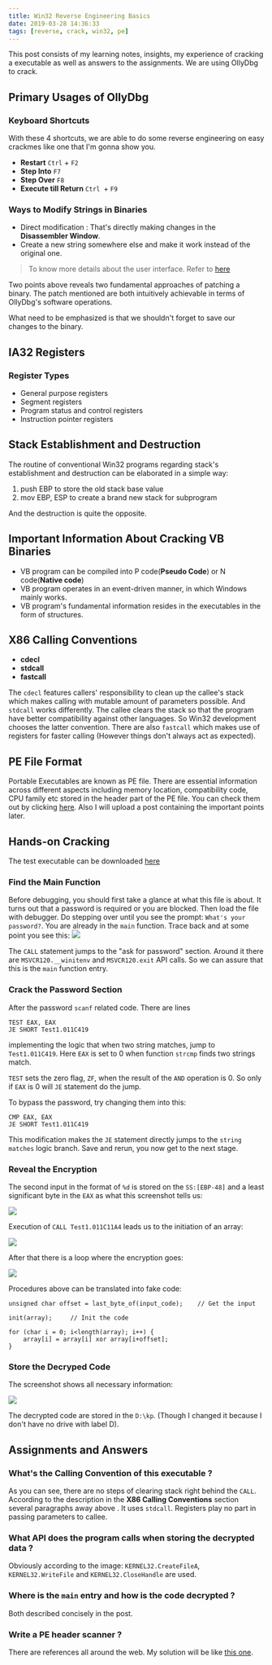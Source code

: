```yaml
---
title: Win32 Reverse Engineering Basics
date: 2019-03-28 14:36:33
tags: [reverse, crack, win32, pe]
---
```


This post consists of my learning notes, insights, my experience of cracking a executable as well as answers to the assignments.
We are using OllyDbg to crack.

## Primary Usages of OllyDbg

### Keyboard Shortcuts

With these 4 shortcuts, we are able to do some reverse engineering on easy crackmes like one that I'm gonna show you.

- **Restart**			  `Ctrl` + `F2`
- **Step Into** 		 `F7`
- **Step Over** 		  `F8`
- **Execute till Return** 	 `Ctrl `+ `F9`

### Ways to Modify Strings in Binaries

- Direct modification : That's directly making changes in the **Disassembler Window**.
- Create a new string somewhere else and make it work instead of the original one.

> To know more details about the user interface. Refer to [here](https://www.oreilly.com/library/view/practical-malware-analysis/9781593272906/ch10s02.html)

Two points above reveals two fundamental approaches of patching a binary. The patch mentioned are both intuitively achievable in terms of OllyDbg's software operations. 

What need to be emphasized is that we shouldn't forget to save our changes to the binary.



## IA32 Registers

### Register Types

- General purpose registers
- Segment registers
- Program status and control registers
- Instruction pointer registers



## Stack Establishment and Destruction

The routine of conventional Win32 programs regarding stack's establishment and destruction can be elaborated in a simple way:

1. push EBP to store the old stack base value
2. mov EBP, ESP to create a brand new stack for subprogram

And the destruction is quite the opposite.



## Important Information About Cracking VB Binaries

- VB program can be compiled into P code(**Pseudo Code**) or N code(**Native code**)
- VB program operates in an event-driven manner, in which Windows mainly works.
- VB program's fundamental information resides in the executables in the form of structures.

## X86 Calling Conventions

- **cdecl** 
- **stdcall**
- **fastcall**

The `cdecl` features callers' responsibility to clean up the callee's stack which makes calling with mutable amount of parameters possible. And `stdcall` works differently. The callee clears the stack so that the program have better compatibility against other languages. So Win32 development chooses the latter convention. There are also `fastcall` which makes use of registers for faster calling (However things don't always act as expected).



## PE File Format

Portable Executables are known as PE file. There are essential information across different aspects including memory location, compatibility code, CPU family etc stored in the header part of the PE file. You can check them out by clicking [here](https://docs.microsoft.com/en-us/windows/desktop/debug/pe-format). Also I will upload a post containing the important points later.



## Hands-on Cracking

The test executable can be downloaded [here]()

### Find the Main Function

Before debugging, you should first take a glance at what this file is about. It turns out that a password is required or you are blocked. Then load the file with debugger. Do stepping over until you see the prompt: `What's your password?`. You are already in the `main` function. Trace back and at some point you see this: ![](https://ws3.sinaimg.cn/large/005BYqpgly1g1ilhjin0aj30iy0bvgls.jpg)

The `CALL` statement jumps to the "ask for password" section. Around it there are `MSVCR120.__winitenv` and `MSVCR120.exit` API calls. So we can assure that this is the `main` function entry.

### Crack the Password Section

After the password `scanf` related code. There are lines

```assembly
TEST EAX, EAX
JE SHORT Test1.011C419
```

implementing the logic that when two string matches, jump to `Test1.011C419`. Here `EAX` is set to 0 when function `strcmp` finds two strings match.

`TEST` sets the zero flag, `ZF`, when the result of the `AND` operation is 0. So only if `EAX` is 0 will `JE` statement do the jump.

To bypass the password, try changing them into this:

```assembly
CMP EAX, EAX
JE SHORT Test1.011C419
```

This modification makes the `JE` statement directly jumps to the `string matches` logic branch. Save and rerun, you now get to the next stage.

### Reveal the Encryption

The second input in the format of `%d` is stored on the `SS:[EBP-48]` and a least significant byte in the `EAX` as what this screenshot tells us:

![](https://ws3.sinaimg.cn/large/005BYqpgly1g1im1uk8lrj30im0brwer.jpg)

Execution of `CALL Test1.011C11A4` leads us to the initiation of an array:

![](https://ws3.sinaimg.cn/large/005BYqpgly1g1im4pztg2j30im0bz74p.jpg)

After that there is a loop where the encryption goes:

![](https://ws3.sinaimg.cn/large/005BYqpgly1g1im87ylenj30iv03v0sp.jpg)

Procedures above can be translated into fake code:

```
unsigned char offset = last_byte_of(input_code); 	// Get the input

init(array);     // Init the code

for (char i = 0; i<length(array); i++) {
    array[i] = array[i] xor array[i+offset];
}
```

### Store the Decryped Code

The screenshot shows all necessary information:

![](https://ws3.sinaimg.cn/large/005BYqpgly1g1imhjl4j4j30ik0870ss.jpg)

The decrypted code are stored in the `D:\kp`. (Though I changed it because I don't have no drive with label D).


## Assignments and Answers

### What's the Calling Convention of this executable ?

As you can see, there are no steps of clearing stack right behind the `CALL`. According to the description in the **X86 Calling Conventions** section several paragraphs away above . It uses `stdcall`. Registers play no part in passing parameters to callee.

### What API does the program calls when storing the decrypted data ?

Obviously according to the image: `KERNEL32.CreateFileA`, `KERNEL32.WriteFile` and `KERNEL32.CloseHandle` are used.

### Where is the `main` entry and how is the code decrypted ?

Both described concisely in the post.

### Write a PE header scanner ?

There are references all around the web. My solution will be like [this one](https://github.com/Arvanaghi/PE-Parser).
